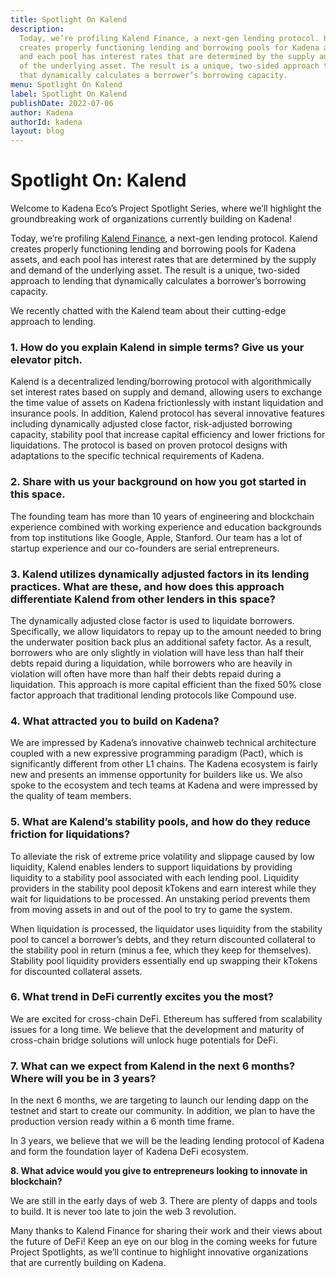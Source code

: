 ```yaml
---
title: Spotlight On Kalend
description:
  Today, we’re profiling Kalend Finance, a next-gen lending protocol. Kalend
  creates properly functioning lending and borrowing pools for Kadena assets,
  and each pool has interest rates that are determined by the supply and demand
  of the underlying asset. The result is a unique, two-sided approach to lending
  that dynamically calculates a borrower’s borrowing capacity.
menu: Spotlight On Kalend
label: Spotlight On Kalend
publishDate: 2022-07-06
author: Kadena
authorId: kadena
layout: blog
---
```


# Spotlight On: Kalend

Welcome to Kadena Eco’s Project Spotlight Series, where we’ll highlight the
groundbreaking work of organizations currently building on Kadena!

Today, we’re profiling [Kalend Finance](http://kalend.finance/), a next-gen
lending protocol. Kalend creates properly functioning lending and borrowing
pools for Kadena assets, and each pool has interest rates that are determined by
the supply and demand of the underlying asset. The result is a unique, two-sided
approach to lending that dynamically calculates a borrower’s borrowing capacity.

We recently chatted with the Kalend team about their cutting-edge approach to
lending.

### 1. How do you explain Kalend in simple terms? Give us your elevator pitch.

Kalend is a decentralized lending/borrowing protocol with algorithmically set
interest rates based on supply and demand, allowing users to exchange the time
value of assets on Kadena frictionlessly with instant liquidation and insurance
pools. In addition, Kalend protocol has several innovative features including
dynamically adjusted close factor, risk-adjusted borrowing capacity, stability
pool that increase capital efficiency and lower frictions for liquidations. The
protocol is based on proven protocol designs with adaptations to the specific
technical requirements of Kadena.

### 2. Share with us your background on how you got started in this space.

The founding team has more than 10 years of engineering and blockchain
experience combined with working experience and education backgrounds from top
institutions like Google, Apple, Stanford. Our team has a lot of startup
experience and our co-founders are serial entrepreneurs.

### 3. Kalend utilizes dynamically adjusted factors in its lending practices. What are these, and how does this approach differentiate Kalend from other lenders in this space?

The dynamically adjusted close factor is used to liquidate borrowers.
Specifically, we allow liquidators to repay up to the amount needed to bring the
underwater position back plus an additional safety factor. As a result,
borrowers who are only slightly in violation will have less than half their
debts repaid during a liquidation, while borrowers who are heavily in violation
will often have more than half their debts repaid during a liquidation. This
approach is more capital efficient than the fixed 50% close factor approach that
traditional lending protocols like Compound use.

### 4. What attracted you to build on Kadena?

We are impressed by Kadena’s innovative chainweb technical architecture coupled
with a new expressive programming paradigm (Pact), which is significantly
different from other L1 chains. The Kadena ecosystem is fairly new and presents
an immense opportunity for builders like us. We also spoke to the ecosystem and
tech teams at Kadena and were impressed by the quality of team members.

### 5. What are Kalend’s stability pools, and how do they reduce friction for liquidations?

To alleviate the risk of extreme price volatility and slippage caused by low
liquidity, Kalend enables lenders to support liquidations by providing liquidity
to a stability pool associated with each lending pool. Liquidity providers in
the stability pool deposit kTokens and earn interest while they wait for
liquidations to be processed. An unstaking period prevents them from moving
assets in and out of the pool to try to game the system.

When liquidation is processed, the liquidator uses liquidity from the stability
pool to cancel a borrower’s debts, and they return discounted collateral to the
stability pool in return (minus a fee, which they keep for themselves).
Stability pool liquidity providers essentially end up swapping their kTokens for
discounted collateral assets.

### 6. What trend in DeFi currently excites you the most?

We are excited for cross-chain DeFi. Ethereum has suffered from scalability
issues for a long time. We believe that the development and maturity of
cross-chain bridge solutions will unlock huge potentials for DeFi.

### 7. What can we expect from Kalend in the next 6 months? Where will you be in 3 years?

In the next 6 months, we are targeting to launch our lending dapp on the testnet
and start to create our community. In addition, we plan to have the production
version ready within a 6 month time frame.

In 3 years, we believe that we will be the leading lending protocol of Kadena
and form the foundation layer of Kadena DeFi ecosystem.

**8. What advice would you give to entrepreneurs looking to innovate in
blockchain?**

We are still in the early days of web 3. There are plenty of dapps and tools to
build. It is never too late to join the web 3 revolution.

Many thanks to Kalend Finance for sharing their work and their views about the
future of DeFi! Keep an eye on our blog in the coming weeks for future Project
Spotlights, as we’ll continue to highlight innovative organizations that are
currently building on Kadena.
